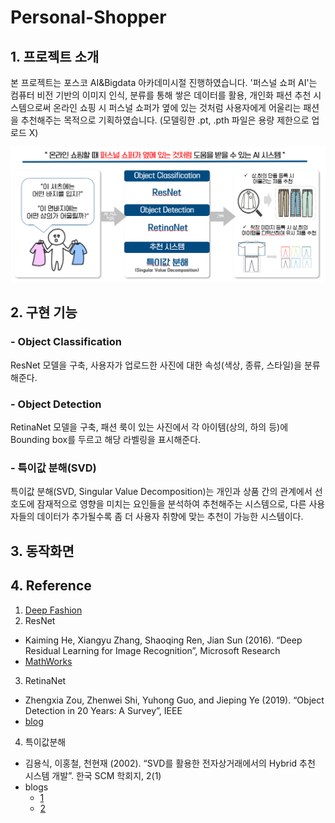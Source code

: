 # Personal-Shopper

## 1. 프로젝트 소개
본 프로젝트는 포스코 AI&Bigdata 아카데미시절 진행하였습니다.
'퍼스널 쇼퍼 AI'는 컴퓨터 비전 기반의 이미지 인식, 분류를 통해 쌓은 데이터를 활용, 개인화 패션 추천 시스템으로써 
온라인 쇼핑 시 퍼스널 쇼퍼가 옆에 있는 것처럼 사용자에게 어울리는 패션을 추천해주는 목적으로 기획하였습니다.
(모델링한 .pt, .pth 파일은 용량 제한으로 업로드 X)

![screensh](./img/Introduce.PNG)

## 2. 구현 기능
###  - Object Classification<br>
  ResNet 모델을 구축, 사용자가 업로드한 사진에 대한 속성(색상, 종류, 스타일)을 분류해준다.
###  - Object Detection<br>
  RetinaNet 모델을 구축, 패션 룩이 있는 사진에서 각 아이템(상의, 하의 등)에 Bounding box를 두르고 해당 라벨링을 표시해준다.
###  - 특이값 분해(SVD)<br>
  특이값 분해(SVD, Singular Value Decomposition)는 개인과 상품 간의 관계에서 선호도에 잠재적으로 영향을 미치는 요인들을 분석하여 추천해주는 시스템으로, 다른 사용자들의 데이터가 추가될수록 좀 더 사용자 취향에 맞는 추천이 가능한 시스템이다.

## 3. 동작화면


## 4. Reference
1. [Deep Fashion](https://mmlab.ie.cuhk.edu.hk/projects/DeepFashion.html)
2. ResNet<br>
  - Kaiming He, Xiangyu Zhang,  Shaoqing Ren, Jian Sun (2016). “Deep Residual Learning for Image Recognition”, Microsoft Research
  - [MathWorks](https://kr.mathworks.com/help/deeplearning/ug/pretrained-convolutional-neural-networks.html)
3. RetinaNet<br>
  - Zhengxia Zou, Zhenwei Shi, Yuhong Guo, and Jieping Ye (2019). “Object Detection in 20 Years: A Survey”, IEEE
  - [blog](https://chacha95.github.io/2020-02-26-Object-Detection3)
4. 특이값분해 <br>
  - 김용식, 이홍철, 천현재 (2002). “SVD를 활용한 전자상거래에서의 Hybrid 추천 시스템 개발”. 한국 SCM 학회지, 2(1)
  - blogs
    * [1](https://ratsgo.github.io/from%20frequency%20to%20semantics/2017/04/06/pcasvdlsa/)
    * [2](https://www.sallys.space/blog/2018/05/16/intro-to-resys/)
